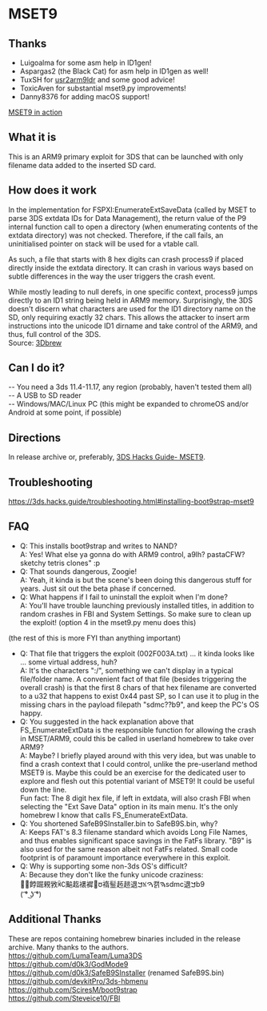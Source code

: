 # MSET9

## Thanks 
- Luigoalma for some asm help in ID1gen!
- Aspargas2 (the Black Cat) for asm help in ID1gen as well!
- TuxSH for [usr2arm9ldr](https://github.com/TuxSH/usr2arm9ldr) and some good advice!
- ToxicAven for substantial mset9.py improvements!
- Danny8376 for adding macOS support!

[MSET9 in action](https://zoogie.github.io/web/m9/(%20%CD%A1%C2%B0%20%CD%9C%CA%96%20%CD%A1%C2%B0).webm)

## What it is
This is an ARM9 primary exploit for 3DS that can be launched with only filename data added to the inserted SD card. 

## How does it work
In the implementation for FSPXI:EnumerateExtSaveData (called by MSET to parse 3DS extdata IDs for Data Management), the return value of the P9 internal function call to open a directory (when enumerating contents of the extdata directory) was not checked. Therefore, if the call fails, an uninitialised pointer on stack will be used for a vtable call.<br>

As such, a file that starts with 8 hex digits can crash process9 if placed directly inside the extdata directory. It can crash in various ways based on subtle differences in the way the user triggers the crash event.<br>

While mostly leading to null derefs, in one specific context, process9 jumps directly to an ID1 string being held in ARM9 memory. Surprisingly, the 3DS doesn't discern what characters are used for the ID1 directory name on the SD, only requiring exactly 32 chars. This allows the attacker to insert arm instructions into the unicode ID1 dirname and take control of the ARM9, and thus, full control of the 3DS.<br>
Source: [3Dbrew](https://www.3dbrew.org/wiki/3DS_System_Flaws#Process9)

## Can I do it?
-- You need a 3ds 11.4-11.17, any region (probably, haven't tested them all)<br>
-- A USB to SD reader<br>
-- Windows/MAC/Linux PC (this might be expanded to chromeOS and/or Android at some point, if possible)<br>

## Directions
In release archive or, preferably, [3DS Hacks Guide- MSET9](https://3ds.hacks.guide/installing-boot9strap-(mset9).html).<br>

## Troubleshooting
https://3ds.hacks.guide/troubleshooting.html#installing-boot9strap-mset9

## FAQ

- Q: This installs boot9strap and writes to NAND?<br>
  A: Yes! What else ya gonna do with ARM9 control, a9lh? pastaCFW? sketchy tetris clones" :p
- Q: That sounds dangerous, Zoogie!<br>
  A: Yeah, it kinda is but the scene's been doing this dangerous stuff for years. Just sit out the beta phase if concerned.
- Q: What happens if I fail to uninstall the exploit when I'm done?<br>
  A: You'll have trouble launching previously installed titles, in addition to random crashes in FBI and System Settings. So make sure to clean up the exploit! (option 4 in the mset9.py menu does this)
  
(the rest of this is more FYI than anything important)

- Q: That file that triggers the exploit (002F003A.txt) ... it kinda looks like ... some virtual address, huh?<br>
  A: It's the characters ":/", something we can't display in a typical file/folder name. A convenient fact of that file (besides triggering the overall crash) is that the first 8 chars of that hex filename are converted to a u32 that happens to exist 0x44 past SP, so I can use it to plug in the missing chars in the payload filepath "sdmc??b9", and keep the PC's OS happy.
- Q: You suggested in the hack explanation above that FS_EnumerateExtData is the responsible function for allowing the crash in MSET/ARM9, could this be called in userland homebrew to take over ARM9?<br>
  A: Maybe? I briefly played around with this very idea, but was unable to find a crash context that I could control, unlike the pre-userland method MSET9 is. Maybe this could be an exercise for the dedicated user to explore and flesh out this potential variant of MSET9! It could be useful down the line.<br>
  Fun fact: The 8 digit hex file, if left in extdata, will also crash FBI when selecting the "Ext Save Data" option in its main menu. It's the only homebrew I know that calls FS_EnumerateExtData.
- Q: You shortened SafeB9SInstaller.bin to SafeB9S.bin, why?<br>
  A: Keeps FAT's 8.3 filename standard which avoids Long File Names, and thus enables significant space savings in the FatFs library. "B9" is also used for the same reason albeit not FatFs related. Small code footprint is of paramount importance everywhere in this exploit.
- Q: Why is supporting some non-3ds OS's difficult?<br>
  A: Because they don't like the funky unicode craziness:<br> ￿﫿餑䠇䚅敩ꄈ∁䬅䞘䙨䙙꫿ᰗ䙃䰃䞠䞸退ࠊꁱࠅ캙ࠄsdmc退ࠊb9<br>
  ( ͡° ͜ʖ ͡°)

## Additional Thanks
These are repos containing homebrew binaries included in the release archive. Many thanks to the authors.<br>
https://github.com/LumaTeam/Luma3DS<br>
https://github.com/d0k3/GodMode9<br>
https://github.com/d0k3/SafeB9SInstaller (renamed SafeB9S.bin)<br>
https://github.com/devkitPro/3ds-hbmenu<br>
https://github.com/SciresM/boot9strap<br>
https://github.com/Steveice10/FBI<br>
